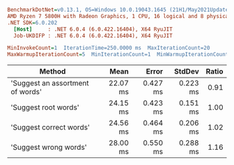 ``` ini

BenchmarkDotNet=v0.13.1, OS=Windows 10.0.19043.1645 (21H1/May2021Update)
AMD Ryzen 7 5800H with Radeon Graphics, 1 CPU, 16 logical and 8 physical cores
.NET SDK=6.0.202
  [Host]     : .NET 6.0.4 (6.0.422.16404), X64 RyuJIT
  Job-UKDIFP : .NET 6.0.4 (6.0.422.16404), X64 RyuJIT

MinInvokeCount=1  IterationTime=250.0000 ms  MaxIterationCount=20  
MaxWarmupIterationCount=5  MinIterationCount=1  MinWarmupIterationCount=1  

```
|                           Method |     Mean |    Error |   StdDev | Ratio |
|--------------------------------- |---------:|---------:|---------:|------:|
| &#39;Suggest an assortment of words&#39; | 22.07 ms | 0.427 ms | 0.223 ms |  0.91 |
|             &#39;Suggest root words&#39; | 24.15 ms | 0.423 ms | 0.151 ms |  1.00 |
|          &#39;Suggest correct words&#39; | 24.56 ms | 0.464 ms | 0.206 ms |  1.02 |
|            &#39;Suggest wrong words&#39; | 28.00 ms | 0.550 ms | 0.288 ms |  1.16 |
